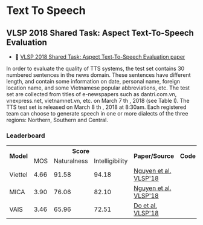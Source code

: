 # Text To Speech

## VLSP 2018 Shared Task: Aspect Text-To-Speech Evaluation

* :scroll: [VLSP 2018 Shared Task: Aspect Text-To-Speech Evaluation paper](https://drive.google.com/file/d/1v3Yf3UGjH9HRpPoG3xjxPfo0n3L0icXx/view?usp=sharing)

In order to evaluate the quality of TTS systems, the test set contains 30 numbered sentences in the news domain. These sentences have different length, and contain some information on date, personal name, foreign location name, and some Vietnamese popular abbreviations, etc. The test set are collected from titles of e-newspapers such as dantri.com.vn, vnexpress.net, vietnamnet.vn, etc. on March 7 th , 2018 (see Table I). The TTS test set is released on March 8 th , 2018 at 8:30am. Each registered team can choose to generate speech in one or more dialects of the three regions: Northern, Southern and Central.

### Leaderboard

<table>
  <tr>
    <th rowspan="2">Model</th>
    <th colspan="3">Score</th>
    <th rowspan="2">Paper/Source</th>
    <th rowspan="2">Code</th>
  </tr>
  <tr>
    <td>MOS</td>
    <td>Naturalness</td>
    <td>Intelligibility</td>
  </tr>
  <tr>
    <td>Viettel</td>
    <td>4.66</td>
    <td>91.58</td>
    <td>94.18</td>
    <td><a href="https://drive.google.com/file/d/1FrV6pZmkvj3JLwIXGYm1bFFO1WjBBKs2/view?usp=sharing">Nguyen et al. VLSP'18</a></td>
    <td></td>
  </tr>
  <tr>
    <td>MICA</td>
    <td>3.90</td>
    <td>76.06</td>
    <td>82.10</td>
    <td><a href="https://drive.google.com/file/d/1-gjj71afaoXOa2DKOiLitnHaQI5Bputi/view?usp=sharing">Nguyen et al. VLSP'18</a></td>
    <td></td>
  </tr>
  <tr>
    <td>VAIS</td>
    <td>3.46</td>
    <td>65.96</td>
    <td>72.51</td>
    <td><a href="https://drive.google.com/file/d/1-gjj71afaoXOa2DKOiLitnHaQI5Bputi/view?usp=sharing">Do et al. VLSP'18</a></td>
    <td></td>
  </tr>
</table>